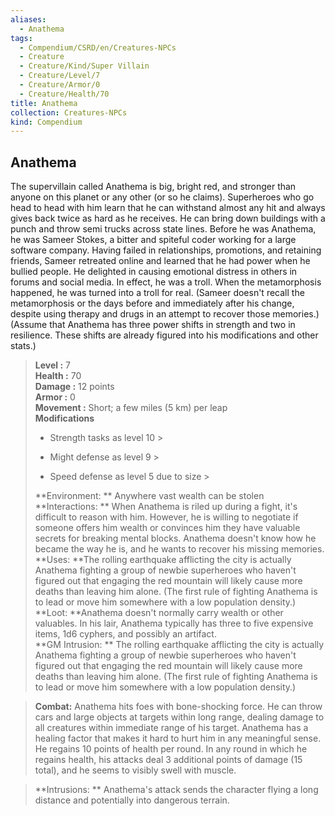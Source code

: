```yaml
---
aliases:
  - Anathema
tags:
  - Compendium/CSRD/en/Creatures-NPCs
  - Creature
  - Creature/Kind/Super Villain
  - Creature/Level/7
  - Creature/Armor/0
  - Creature/Health/70
title: Anathema
collection: Creatures-NPCs
kind: Compendium
---
```

## Anathema  
The supervillain called Anathema is big, bright red, and stronger than anyone on this planet or any other (or so he claims). Superheroes who go head to head with him learn that he can withstand almost any hit and always gives back twice as hard as he receives. He can bring down buildings with a punch and throw semi trucks across state lines. 
Before he was Anathema, he was Sameer Stokes, a bitter and spiteful coder working for a large software company. Having failed in relationships, promotions, and retaining friends, Sameer retreated online and learned that he had power when he bullied people. He delighted in causing emotional distress in others in forums and social media. In effect, he was a troll. When the metamorphosis happened, he was turned into a troll for real. (Sameer doesn't recall the metamorphosis or the days before and immediately after his change, despite using therapy and drugs in an attempt to recover those memories.)
(Assume that Anathema has three power shifts in strength and two in resilience. These shifts are already figured into his modifications and other stats.)  

  
> **Level :** 7  
> **Health :** 70  
> **Damage :** 12 points  
> **Armor :** 0  
> **Movement :** Short; a few miles (5 km) per leap  
> **Modifications**  
>- Strength tasks as level 10 >
>  
>- Might defense as level 9 >
>  
>- Speed defense as level 5 due to size >
>  
> **Environment: ** Anywhere vast wealth can be stolen  
> **Interactions: ** When Anathema is riled up during a fight, it's difficult to reason with him. However, he is willing to negotiate if someone offers him wealth or convinces him they have valuable secrets for breaking mental blocks. Anathema doesn't know how he became the way he is, and he wants to recover his missing memories.  
> **Uses: **The rolling earthquake afflicting the city is actually Anathema fighting a group of newbie superheroes who haven't figured out that engaging the red mountain will likely cause more deaths than leaving him alone. (The first rule of fighting Anathema is to lead or move him somewhere with a low population density.)  
> **Loot: **Anathema doesn't normally carry wealth or other valuables. In his lair, Anathema typically has three to five expensive items, 1d6 cyphers, and possibly an artifact.  
> **GM Intrusion: ** The rolling earthquake afflicting the city is actually Anathema fighting a group of newbie superheroes who haven't figured out that engaging the red mountain will likely cause more deaths than leaving him alone. (The first rule of fighting Anathema is to lead or move him somewhere with a low population density.)  

> **Combat:** 
> Anathema hits foes with bone-shocking force. He can throw cars and large objects at targets within long range, dealing damage to all creatures within immediate range of his target.
Anathema has a healing factor that makes it hard to hurt him in any meaningful sense. He regains 10 points of health per round. In any round in which he regains health, his attacks deal 3 additional points of damage (15 total), and he seems to visibly swell with muscle.  
  

> **Intrusions: ** 
> Anathema's attack sends the character flying a long distance and potentially into dangerous terrain.  
